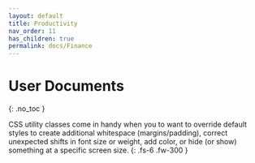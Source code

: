 ```yaml
---
layout: default
title: Productivity
nav_order: 11
has_children: true
permalink: docs/Finance
---
```


# User Documents
{: .no_toc }

CSS utility classes come in handy when you to want to override default styles to create additional whitespace 
(margins/padding), correct unexpected shifts in font size or weight, add color, or hide (or show) something at a specific screen size.
{: .fs-6 .fw-300 }
